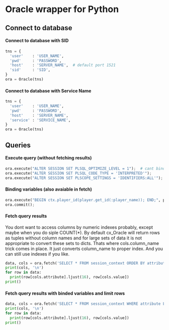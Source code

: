 # Oracle wrapper for Python

## Connect to database

#### Connect to database with SID
```python
tns = {
  'user'    : 'USER_NAME',
  'pwd'     : 'PASSWORD',
  'host'    : 'SERVER_NAME',  # default port 1521
  'sid'     : 'SID',
}
ora = Oracle(tns)
```

#### Connect to database with Service Name
```python
tns = {
  'user'    : 'USER_NAME',
  'pwd'     : 'PASSWORD',
  'host'    : 'SERVER_NAME',
  'service' : 'SERVICE_NAME',
}
ora = Oracle(tns)
```


## Queries

#### Execute query (without fetching results)
```python
ora.execute("ALTER SESSION SET PLSQL_OPTIMIZE_LEVEL = 1");  # cant bind values to DDL queries
ora.execute("ALTER SESSION SET PLSQL_CODE_TYPE = 'INTERPRETED'");
ora.execute("ALTER SESSION SET PLSCOPE_SETTINGS = 'IDENTIFIERS:ALL'");
```

#### Binding variables (also avaiable in fetch)
```python
ora.execute("BEGIN ctx.player_id(player.get_id(:player_name)); END;", player_name = 'DOBBY')
ora.commit();
```

#### Fetch query results
You dont want to access columns by numeric indexes probably, except maybe when you do siple COUNT(\*).
By default cx_Oracle will return rows as tuples without column names and for large sets of data it is not appropriate to convert these sets to dicts. Thats where cols.column_name trick comes in place. It just converts column_name to proper index. And you can still use indexes if you like.

```python
data, cols = ora.fetch('SELECT * FROM session_context ORDER BY attribute')
print(cols, '\n')
for row in data:
  print(row[cols.attribute].ljust(16), row[cols.value])
print()
```

#### Fetch query results with binded variables and limit rows
```python
data, cols = ora.fetch('SELECT * FROM session_context WHERE attribute LIKE :condition', condition = '%_ID', limit = 100)
print(cols, '\n')
for row in data:
  print(row[cols.attribute].ljust(16), row[cols.value])
print()
```

